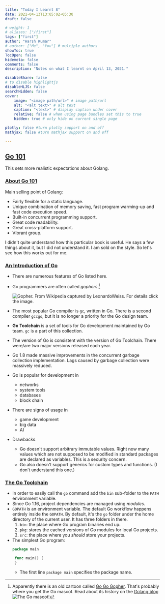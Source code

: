 ```yaml
---
title: "Today I Learnt 8"
date: 2021-04-13T13:05:02+05:30
draft: false

# weight: 1
# aliases: ["/first"]
tags: ["first"]
author: "Harsh Kumar"
# author: ["Me", "You"] # multiple authors
showToc: true
TocOpen: false
hidemeta: false
comments: false
description: "Notes on what I learnt on April 13, 2021."

disableShare: false
# to disable highlightjs
disableHLJS: false
searchHidden: false
cover:
    image: "<image path/url>" # image path/url
    alt: "<alt text>" # alt text
    caption: "<text>" # display caption under cover
    relative: false # when using page bundles set this to true
    hidden: true # only hide on current single page

plotly: false #turn plotly support on and off
mathjax: false #turn mathjax support on and off

---
```


## [Go 101](https://go101.org/article/101.html)

This sets more realistic expectations about Golang. 

### [About Go 101](https://go101.org/article/101-about.html)

Main selling point of Golang:

- Fairly flexible for a static language.
- Unique combination of memory saving, fast program warming-up and fast code execution speed.
- Built-in concurrent programming support.
- Great code readability.
- Great cross-platform support.
- Vibrant group.

I didn't quite understand how this particular book is useful. He says a few things about it, but I did not understand it. I am sold on the style. So let's see how this works out for me.

### [An Introduction of Go](https://go101.org/article/introduction.html)

- There are numerous features of Go listed here.
- Go programmers are often called *gophers*.[^gopher] 

    ![Gopher. From Wikipedia captured by LeonardoWeiss. For details click the image.](https://upload.wikimedia.org/wikipedia/commons/c/cb/Pocket-Gopher_Ano-Nuevo-SP.jpg)

- The most popular Go compiler is `gc`, written in Go. There is a second compiler `gccgo`, but it is no longer a priority for the Go design team. 
- **Go Toolchain** is a set of tools for Go development maintained by Go team. `gc` is a part of this collection.
- The version of Go is consistent with the version of Go Toolchain. There were/are two major versions released each year.
- Go 1.8 made massive improvements in the concurrent garbage collection implementation. Lags caused by garbage collection were massively reduced.
- Go is popular for development in
  - networks
  - system tools
  - databases
  - block chain
- There are signs of usage in
  - game development
  - big data
  - AI
- Drawbacks
  - Go doesn't support arbitrary immutable values. Right now many values which are not supposed to be modified in standard packages are declared as variables. This is a security concern.
  - Go also doesn't support generics for custom types and functions. (I don't understand this one.)

### [The Go Toolchain](https://go101.org/article/go-toolchain.html)

- In order to easily call the `go` command add the `bin` sub-folder to the `PATH` environment variable. 
- Since Go 1.16, project dependencies are managed using *modules*.
- `GOPATH` is an environment variable. The default Go workflow happens entirely inside the `GOPATH`. By default, it's the `go` folder under the home directory of the current user. It has three folders in there.
  1. `bin`: the place where Go program binaries end up.
  2. `pkg`: stores the cached versions of Go modules for local Go projects.
  3. `src`: the place where you *should* store your projects.
-  The simplest Go program:
    ```go
    package main
    
     func main() {
     }
     ```
     - The first line `package main` specifies the package name. 

[^gopher]: Apparently there is an old cartoon called [Go Go Gopher](https://en.wikipedia.org/wiki/Go_Go_Gophers). That's probably where you get the Go mascot. Read about its history on the [Golang blog](https://blog.golang.org/gopher)
  ![The Go mascot!](https://blog.golang.org/gopher/header.jpg)